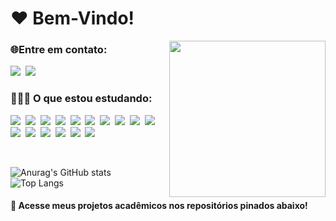 <h1>❤️ Bem-Vindo!</h1>

<img src="https://pa1.aminoapps.com/6552/d2cf5f09784f4f98088ba1ba4e831cb23ddb2606_hq.gif" width="250" align="right">


<h3>🌐Entre em contato:</h3>

<p>
    <a href="https://www.linkedin.com/in/j%C3%BAlia-rosado/"><img src="https://img.shields.io/badge/LinkedIn-151515?style=for-the-badge&logo=linkedin&logoColor=FF69B4"></img></a>&nbsp;
    <a href="https://mail.google.com/mail/u/0/?fs=1&to=juliamariahhr@gmail.com&su=SUBJECT&body=BODY&bcc=juliamariahhr@gmail.com&tf=cm"><img src="https://img.shields.io/badge/Gmail-151515?style=for-the-badge&logo=gmail&logoColor=FF69B4"></img></a>&nbsp;
</p>

<h3>👩🏻‍💻 O que estou estudando:</h3>

<p>
    <img src="https://img.shields.io/badge/Java-151515?style=for-the-badge&logo=java&logoColor=FF69B4"></img>&nbsp;
    <img src="https://img.shields.io/badge/JavaScript-151515?style=for-the-badge&logo=javascript&logoColor=FF69B4"></img>&nbsp;
    <img src="https://img.shields.io/badge/TypeScript-151515?style=for-the-badge&logo=typescript&logoColor=FF69B4"></img>&nbsp;
    <img src="https://img.shields.io/badge/Python-151515?style=for-the-badge&logo=python&logoColor=FF69B4"></img>&nbsp;
    <img src="https://img.shields.io/badge/Flask-151515?style=for-the-badge&logo=flask&logoColor=FF69B4"></img>&nbsp;
    <img src="https://img.shields.io/badge/HTML5-151515?style=for-the-badge&logo=html5&logoColor=FF69B4"></img>&nbsp;
    <img src="https://img.shields.io/badge/CSS3-151515?style=for-the-badge&logo=css3&logoColor=FF69B4"></img>&nbsp;
    <img src="https://img.shields.io/badge/React-151515?style=for-the-badge&logo=react&logoColor=FF69B4"></img>&nbsp;
    <img src="https://img.shields.io/badge/Node.JS-151515?style=for-the-badge&logo=node.js&logoColor=FF69B4"></img>&nbsp;
    <img src="https://img.shields.io/badge/Git-151515?style=for-the-badge&logo=git&logoColor=FF69B4"></img>&nbsp;
    <img src="https://img.shields.io/badge/MongoDB-151515?style=for-the-badge&logo=mongodb&logoColor=FF69B4"></img>&nbsp;
    <img src="https://img.shields.io/badge/Redis-151515?style=for-the-badge&logo=redis&logoColor=FF69B4"></img>&nbsp;
    <img src="https://img.shields.io/badge/MySQL-151515?style=for-the-badge&logo=mysql&logoColor=FF69B4"></img>&nbsp;
    <img src="https://img.shields.io/badge/npm-151515?style=for-the-badge&logo=npm&logoColor=FF69B4"></img>&nbsp;
    <img src="https://img.shields.io/badge/Vercel-151515?style=for-the-badge&logo=vercel&logoColor=FF69B4"></img>&nbsp;
    <img src="https://img.shields.io/badge/Figma-151515?style=for-the-badge&logo=figma&logoColor=FF69B4"></img>&nbsp;
</p>

<br>

<div>

![Anurag's GitHub stats](https://github-readme-stats.vercel.app/api?username=juliamariahr&theme=dark&hide_border=true&text_color=FF69B4&icon_color=E30B5C&hide=prs,issues&custom_title=Júlia&nbsp;Maria's&nbsp;GitHub&nbsp;Stats&hide_rank=true&show_icons=true) &nbsp;&nbsp;&nbsp;&nbsp;
![Top Langs](https://github-readme-stats.vercel.app/api/top-langs/?username=juliamariahr&theme=dark&hide_border=true&text_color=FF69B4&icon_color=E30B5C&hide=prs,issues&custom_title=Most&nbsp;Used&nbsp;Languages&nbsp&hide_rank=true&show_icons=true&layout=compact)

</div>

<h4>🌸 Acesse meus projetos acadêmicos nos repositórios pinados abaixo!</h4>
